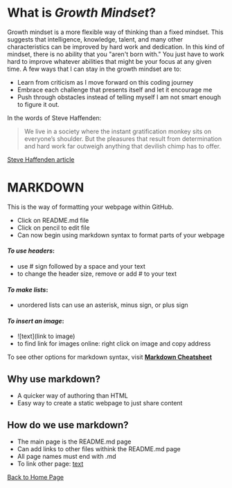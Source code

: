 # What is *Growth Mindset*?

Growth mindset is a more flexible way of thinking than a fixed mindset. This suggests that intelligence, knowledge, talent, and many other characteristics can be improved by hard work and dedication. In this kind of mindset, there is no ability that you "aren't born with." You just have to work hard to improve whatever abilities that might be your focus at any given time. A few ways that I can stay in the growth mindset are to:

- Learn from criticism as I move forward on this coding journey
- Embrace each challenge that presents itself and let it encourage me
- Push through obstacles instead of telling myself I am not smart enough to figure it out.

In the words of Steve Haffenden:

> We live in a society where the instant gratification monkey sits on everyone’s shoulder. But the pleasures that result from determination and hard work far outweigh anything that devilish chimp has to offer. 

[Steve Haffenden article](https://www.atlassian.com/blog/inside-atlassian/growth-mindset)

# **MARKDOWN**

This is the way of formatting your webpage within GitHub.

- Click on README.md file
- Click on pencil to edit file
- Can now begin using markdown syntax to format parts of your webpage

#### *To use headers*:
- use # sign followed by a space and your text
- to change the header size, remove or add # to your text

#### *To make lists*:
- unordered lists can use an asterisk, minus sign, or plus sign

#### *To insert an image*:
- ![text](link to image)
- to find link for images online: right click on image and copy address


To see other options for markdown syntax, visit **[Markdown Cheatsheet](https://docs.github.com/en/free-pro-team@latest/github/writing-on-github/basic-writing-and-formatting-syntax)**


## Why use markdown?

- A quicker way of authoring than HTML
- Easy way to create a static webpage to just share content

## How do we use markdown?

- The main page is the README.md page
- Can add links to other files withink the README.md page
- All page names must end with .md
- To link other page: [text](filename)

[Back to Home Page](README.md)


